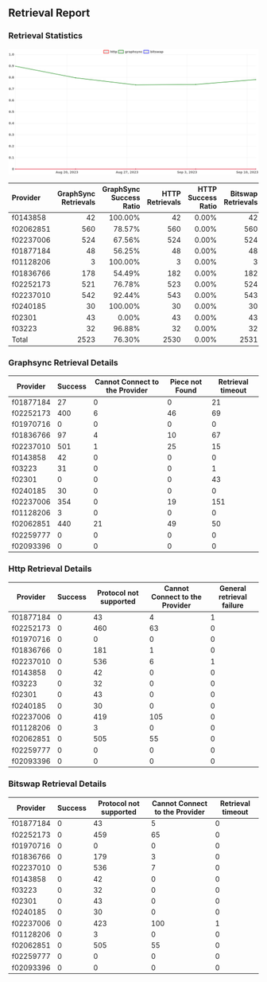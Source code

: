 ## Retrieval Report
### Retrieval Statistics
<img src="https://raw.githubusercontent.com/data-preservation-programs/filplus-checker-assets/main/filecoin-project/filecoin-plus-large-datasets/issues/2094/1694654070339.png"/>

| Provider  | GraphSync Retrievals | GraphSync Success Ratio | HTTP Retrievals | HTTP Success Ratio | Bitswap Retrievals | Bitswap Success Ratio |
| :-------- | -------------------: | ----------------------: | --------------: | -----------------: | -----------------: | --------------------: |
| f0143858  |                   42 |                 100.00% |              42 |              0.00% |                 42 |                 0.00% |
| f02062851 |                  560 |                  78.57% |             560 |              0.00% |                560 |                 0.00% |
| f02237006 |                  524 |                  67.56% |             524 |              0.00% |                524 |                 0.00% |
| f01877184 |                   48 |                  56.25% |              48 |              0.00% |                 48 |                 0.00% |
| f01128206 |                    3 |                 100.00% |               3 |              0.00% |                  3 |                 0.00% |
| f01836766 |                  178 |                  54.49% |             182 |              0.00% |                182 |                 0.00% |
| f02252173 |                  521 |                  76.78% |             523 |              0.00% |                524 |                 0.00% |
| f02237010 |                  542 |                  92.44% |             543 |              0.00% |                543 |                 0.00% |
| f0240185  |                   30 |                 100.00% |              30 |              0.00% |                 30 |                 0.00% |
| f02301    |                   43 |                   0.00% |              43 |              0.00% |                 43 |                 0.00% |
| f03223    |                   32 |                  96.88% |              32 |              0.00% |                 32 |                 0.00% |
| Total     |                 2523 |                  76.30% |            2530 |              0.00% |               2531 |                 0.00% |

### Graphsync Retrieval Details
| Provider  | Success | Cannot Connect to the Provider | Piece not Found | Retrieval timeout |
| --------- | ------- | ------------------------------ | --------------- | ----------------- |
| f01877184 | 27      | 0                              | 0               | 21                |
| f02252173 | 400     | 6                              | 46              | 69                |
| f01970716 | 0       | 0                              | 0               | 0                 |
| f01836766 | 97      | 4                              | 10              | 67                |
| f02237010 | 501     | 1                              | 25              | 15                |
| f0143858  | 42      | 0                              | 0               | 0                 |
| f03223    | 31      | 0                              | 0               | 1                 |
| f02301    | 0       | 0                              | 0               | 43                |
| f0240185  | 30      | 0                              | 0               | 0                 |
| f02237006 | 354     | 0                              | 19              | 151               |
| f01128206 | 3       | 0                              | 0               | 0                 |
| f02062851 | 440     | 21                             | 49              | 50                |
| f02259777 | 0       | 0                              | 0               | 0                 |
| f02093396 | 0       | 0                              | 0               | 0                 |

### Http Retrieval Details
| Provider  | Success | Protocol not supported | Cannot Connect to the Provider | General retrieval failure |
| --------- | ------- | ---------------------- | ------------------------------ | ------------------------- |
| f01877184 | 0       | 43                     | 4                              | 1                         |
| f02252173 | 0       | 460                    | 63                             | 0                         |
| f01970716 | 0       | 0                      | 0                              | 0                         |
| f01836766 | 0       | 181                    | 1                              | 0                         |
| f02237010 | 0       | 536                    | 6                              | 1                         |
| f0143858  | 0       | 42                     | 0                              | 0                         |
| f03223    | 0       | 32                     | 0                              | 0                         |
| f02301    | 0       | 43                     | 0                              | 0                         |
| f0240185  | 0       | 30                     | 0                              | 0                         |
| f02237006 | 0       | 419                    | 105                            | 0                         |
| f01128206 | 0       | 3                      | 0                              | 0                         |
| f02062851 | 0       | 505                    | 55                             | 0                         |
| f02259777 | 0       | 0                      | 0                              | 0                         |
| f02093396 | 0       | 0                      | 0                              | 0                         |

### Bitswap Retrieval Details
| Provider  | Success | Protocol not supported | Cannot Connect to the Provider | Retrieval timeout |
| --------- | ------- | ---------------------- | ------------------------------ | ----------------- |
| f01877184 | 0       | 43                     | 5                              | 0                 |
| f02252173 | 0       | 459                    | 65                             | 0                 |
| f01970716 | 0       | 0                      | 0                              | 0                 |
| f01836766 | 0       | 179                    | 3                              | 0                 |
| f02237010 | 0       | 536                    | 7                              | 0                 |
| f0143858  | 0       | 42                     | 0                              | 0                 |
| f03223    | 0       | 32                     | 0                              | 0                 |
| f02301    | 0       | 43                     | 0                              | 0                 |
| f0240185  | 0       | 30                     | 0                              | 0                 |
| f02237006 | 0       | 423                    | 100                            | 1                 |
| f01128206 | 0       | 3                      | 0                              | 0                 |
| f02062851 | 0       | 505                    | 55                             | 0                 |
| f02259777 | 0       | 0                      | 0                              | 0                 |
| f02093396 | 0       | 0                      | 0                              | 0                 |

